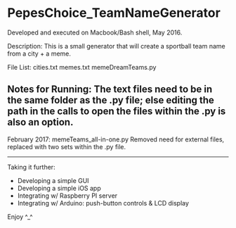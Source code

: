 # PepesChoice_TeamNameGenerator

Developed and executed on Macbook/Bash shell, May 2016. 

Description: 
  This is a small generator that will create a sportball team name from a city + a meme.

File List:
  cities.txt
  memes.txt
  memeDreamTeams.py

Notes for Running:
  The text files need to be in the same folder as the .py file; 
  else editing the path in the calls to open the files within the .py is also an option.
----------------------------------------------------------------------
February 2017: 
  memeTeams_all-in-one.py
  Removed need for external files, replaced with two sets within the .py file. 

----------------------------------------------------------------------
Taking it further: 
- Developing a simple GUI
- Developing a simple iOS app
- Integrating w/ Raspberry PI server
- Integrating w/ Arduino: push-button controls & LCD display

Enjoy ^_^
